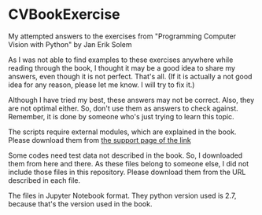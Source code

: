 # CVBookExercise
My attempted answers to the exercises from "Programming Computer Vision with Python" by Jan Erik Solem


As I was not able to find examples to these exercises anywhere while reading through the book, I thought it may be a good idea to share my answers, even though it is not perfect. That's all. (If it is actually a not good idea for any reason, please let me know. I will try to fix it.)


Although I have tried my best, these answers may not be correct. Also, they are not optimal either. So, don't use them as answers to check against. Remember, it is done by someone who's just trying to learn this topic.


The scripts require external modules, which are explained in the book. Please download them from [the support page of the link](http://programmingcomputervision.com/)


Some codes need test data not described in the book. So, I downloaded them from here and there. As these files belong to someone else, I did not include those files in this repository. Please download them from the URL described in each file.


The files in Jupyter Notebook format. They python version used is 2.7, because that's the version used in the book.
